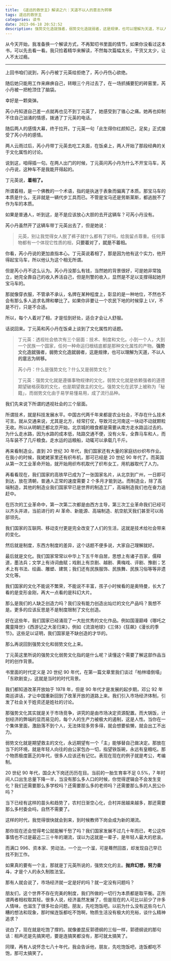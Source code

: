 ```yaml
---
title: 《遥远的救世主》解读之六：天道不以人的意志为转移
tags: 遥远的救世主
categories: 读书
date: 2023-06-18 20:52:52
description: 强势文化造就强者，弱势文化造就弱者，这是规律，也可以理解为天道，不以人的意志为转移。
---
```


从今天开始，我准备换一个解读方式，不再絮叨书里面的情节，如果你没看过这本书，可以先去看一看。我只捡着精华来解读，不然每次篇幅太长，干货又太少，让人不太过瘾。

---

上回书咱们说到，芮小丹被丁元英给拒绝了，芮小丹伤心欲绝。

随后她只能用工作来麻痹自己，转眼三个月过去了，在一场抓捕要犯的砖窑里，芮小丹被一把枪顶住了脑袋。

幸好是一颗臭弹。

芮小丹知道自己差一点就再也见不到丁元英了，她感受到了锥心之痛。她再也抑制不住自己汹涌的情感，拨通了丁元英的电话。

随后两人的感情大幕，终于拉开。丁元英一句「此生得你红颜知己，足矣」正式接受了芮小丹的感情。

两人云雨过后，芮小丹带丁元英去吃工夫面，在饭桌上，两人开始了那段经典的关于文化属性的讨论。

说到这，咱得插一句。在两人出门的时候，丁元英问芮小丹为什么不开宝马车，芮小丹说，这种车不是我能开得起的。

丁元英说，**着相了。**

所谓着相，是一个佛教的一个术语，指的是执迷于表象而偏离了本质。那宝马车的本质是什么，无非就是一辆代步工具而已。不管是宝马还是劳斯莱斯，都逃脱不了作为车的本质。

如果是普通人，听到这，是不是应该放心大胆的去开这辆车？可芮小丹没有。

芮小丹虽然开了这辆车带丁元英出去了，但是她说：

> 元英，别让我觉得女人脱了裤子就什么都有了好吗，给我留点尊重。任何事物都有一个体现它性质的相，**只要着对了，就是不着相。**

你看，芮小丹说的更加直指本心。丁元英说着相了，那是因为他有这个实力，他开得起宝马车，所以他认为这个相无所谓。

但是芮小丹不这么认为。芮小丹没那么有钱，当然她的背景很好，可是她非常独立，她完全靠自己的收入养活自己，但是刑警的收入，显然是不足以支撑得起她开宝马车的。

那就像穿衣服，不管承不承认，名牌在某种程度上，彰显的是一种地位，不然也不会有那么多人追求名牌和攀比了。如果你非要让一个农民下地的时候穿上 LV，不是不行，只是不合适。

所以，每个人着对了相，才是恰到好处，适合才会让人舒服。

话说回来。丁元英和芮小丹在饭桌上谈到了文化属性的话题。

> 丁元英：透视社会依次有三个层面：技术、制度和文化。小到一个人，大到一个民族一个国家，任何一种命运归根结底都是那种文化属性的产物。**强势文化造就强者，弱势文化造就弱者，这是规律，也可以理解为天道，不以人的意志为转移。**
>
> 芮小丹：什么是强势文化？什么又是弱势文化？
>
> 丁元英：强势文化就是遵循事物规律的文化，弱势文化就是依赖强者的道德期望破格获取的文化，也是期望救主的文化。强势文化在武学上被称为「秘籍」，而弱势文化由于易学易懂易用，成了流行品种。

我们先来说下所谓的透视社会的三个层面。

所谓技术，就是科技发展水平。中国古代两千年来都是农业社会，不存在什么技术可言。就从交通来说，尤其是北方，经常打仗，导致河北河南这一块动不动就颗粒无收。所以从明朝迁都北京开始，北京城的粮食都是需要从南方走水路运过去的。为什么走水路，因为水路的成本低，陆路交通不便，没有火车，全靠马车和人，而马车装不了几斤粮食。走水运的运粮船，动辄可以承载几千斤。

再来看制造业。直到 20 世纪 30 年代，我们国家还有大量的家庭纺纱织布作业。在我小的时候，我姥姥家里还有织布机，那可已经是 20 世纪 90 年代了。而英国从第一次工业革命开始，就开始用织布机取代了织布女工，用机器取代了人力。

再看看现在，我们国家的高铁早已成为了一张国家名片，从北京到广州，一日即可到达，放在清朝，普通人正常的速度需要 2 个多月才能到达。而制造业，除了高端制造，其他的制造业我们国家早已是世界的制造工厂，高端制造我们也在奋力追赶中。

在历次的工业革命中，第一次第二次都是由西方主导，第三次工业革命我们已经可以齐头并进，当前进行的 AI 革命、新能源、高端制造、航空航天我们甚至可以局部领先。

我们国家的互联网、移动支付更是完全改变了人们的生活，这就是技术给社会带来的变化。

然后就是制度，东西方制度的差异，这个话题不便多说，大家自己理解就好。

最后就是文化。我们国家常常以中华上下五千年自居，思想上有诸子百家，儒释道，墨法兵；文学上有诗词曲赋；戏剧上有京剧、越剧、黄梅戏、评剧、豫剧；艺术上有书法、绘画、雕塑、建筑；我们还有民族服饰、民族舞、民族习俗等等非遗文化等。

我们国家的文化不能说不繁荣，不能说不丰富，孩子小时候看的是奥特曼，长大了看的是变形金刚，再大一点看的是科幻大片。

那么是我们的人缺乏创造力吗？我们没有能力创造出灿烂的文化产品吗？我想不是。更多的应该反思是不是制度限制了文化创造。

好在这些年，我们国家已经涌现了一大批优秀的文化作品。例如国漫巅峰《哪吒之魔童降世》《西游记之大圣归来》，例如《流浪地球》《三体》《狂飙》《漫长的季节》。这些足以证明，我们国家是不缺创造的才华的。

那么再说回到强势文化和弱势文化上来。

丁元英这里所说的强势文化弱势文化指的是什么呢？读懂这个需要了解这部作品当时的创作背景。

书里面的时代定义是 20 世纪 90 年代，在第一篇文章里我们谈过「柏林墙倒塌」「东欧剧变」，这就是当时的时代背景。

我们都知道改革开放始于 1978 年，但是 90 年代才是发展的起步期，邓公 92 年南巡讲话，才让中国重新回到了改革开放的道路上来。我们引入市场经济体制，引发了社会关于姓资还是姓社的讨论。

那强势文化其实就是关于市场竞争，讲究的是由市场决定资源配置。而大锅饭，计划经济的弊端的显而易见的，每个人的生产力被极大的遏制，这是人性。当你在一个集体里面，激励落不到个人，无法体现多劳多得，就会想要偷懒，就会出工不出力。

弱势文化就是期望救主的文化，永远期望有一个「主」能够替自己做决定。那放在当下的环境，就是年轻人向往的由公家包办一切，指望铁饭碗，永远有皇粮吃。那个物质极度匮乏的年代，很多人应该还有记忆。表现在现在的例子就是考公，考编制。

20 世纪 90 年代，国企大下岗还历历在目。当前的一胎生育率不足 0.5%，7 年时间人口出生总量下降一半，当没有那么多人口的时候，你觉得逻辑会不会发生变化？我们还需要那么多学校吗？还需要那么多的老师吗？还需要那么多的人民公仆吗？

当下已经有这样的苗头和趋势了，农村日渐空心化，合村并居越来越多，那还需要那么多村委会吗，自然不需要了。

这样的时代，我觉得很快就会到来，到时候教师下岗会成为新的潮流。

那你现在还会觉得考公就能解千愁了吗？我们国家发展不过几十年而已，考公这件事情也不过是最近二三十年的潮流，误以为这就是一辈子，是年轻人最大的悲哀。

而满口 996、资本家、劳动法，一个比一个溜，可是蓦然回首，却发现自己早已找不到工作。

如果真的要有一个主，那就是丁元英所说的，强势文化的主。**抛弃幻想，努力奋斗**，才是个人的永久制胜法宝。

那有人就会说了，市场经济就一定是好的吗？就一定没有问题吗？

朋友们，这个世界不存在完美的制度，我们所做的一切行为本质都是取平衡。正所谓两者相权取其轻。很多人说，经济虽然发展了，但是现在的人可比以前少了许多人情味，也滋生了很多社会问题。朋友，先吃饱饭吧。以前为什么没有这些乌七八糟的想法和现象，那时候连饭都吃不饱啊，物质生活没有极大的充裕，谈什么精神追求？

说白了，现在就是吃饱了撑的。就像姜昆反郭德纲的三俗一样，郭德纲说的那句话：相声还是先搞笑吧，要是连搞笑都没有，那可就太搞笑了。

同理，再有人说怀念七八十年代，我会告诉他，朋友，先吃饱饭吧，连饭都吃不饱，那可太搞笑了。
